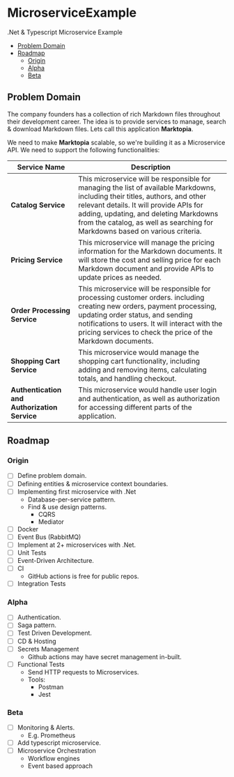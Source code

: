 # MicroserviceExample

.Net & Typescript Microservice Example

- [Problem Domain](#problem-domain)
- [Roadmap](#roadmap)
  - [Origin](#origin)
  - [Alpha](#alpha)
  - [Beta](#beta)

## Problem Domain

The company founders has a collection of rich Markdown files throughout their development career. The idea is to provide services to manage, search & download Markdown files. Lets call this application **Marktopia**.

We need to make **Marktopia** scalable, so we're building it as a Microservice API. We need to support the following functionalities:

Service Name | Description
--- | ---
**Catalog Service** | This microservice will be responsible for managing the list of available Markdowns, including their titles, authors, and other relevant details. It will provide APIs for adding, updating, and deleting Markdowns from the catalog, as well as searching for Markdowns based on various criteria.
**Pricing Service** | This microservice will manage the pricing information for the Markdown documents. It will store the cost and selling price for each Markdown document and provide APIs to update prices as needed.
**Order Processing Service** | This microservice will be responsible for processing customer orders. including creating new orders, payment processing, updating order status, and sending notifications to users. It will interact with the pricing services to check the price of the Markdown documents.
**Shopping Cart Service** | This microservice would manage the shopping cart functionality, including adding and removing items, calculating totals, and handling checkout.
**Authentication and Authorization Service** | This microservice would handle user login and authentication, as well as authorization for accessing different parts of the application.

## Roadmap

### Origin

- [ ] Define problem domain.
- [ ] Defining entities & microservice context boundaries.
- [ ] Implementing first microservice with .Net
  - Database-per-service pattern.
  - Find & use design patterns.
    - CQRS
    - Mediator
- [ ] Docker
- [ ] Event Bus (RabbitMQ)
- [ ] Implement at 2+ microservices with .Net.
- [ ] Unit Tests
- [ ] Event-Driven Architecture.
- [ ] CI
  - GitHub actions is free for public repos.
- [ ] Integration Tests

### Alpha

- [ ] Authentication.
- [ ] Saga pattern.
- [ ] Test Driven Development.
- [ ] CD & Hosting
- [ ] Secrets Management
  - Github actions may have secret management in-built.
- [ ] Functional Tests
  - Send HTTP requests to Microservices.
  - Tools:
    - Postman
    - Jest

### Beta

- [ ] Monitoring & Alerts.
  - E.g. Prometheus
- [ ] Add typescript microservice.
- [ ] Microservice Orchestration
  - Workflow engines
  - Event based approach
